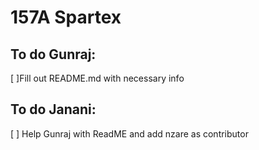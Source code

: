 # 157A Spartex

## To do Gunraj:
[ ]Fill out README.md with necessary info

## To do Janani:
[ ] Help Gunraj with ReadME and add nzare as contributor
